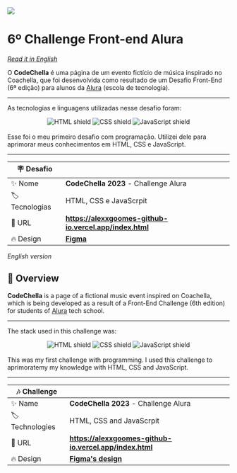 <div id='top'>
  <a href="https://alexxgoomes-github-io.vercel.app/index.html"><img class="cabecalho__logo" src="https://s3-alpha-sig.figma.com/img/6f3d/b209/005c1eb2c93cef45a4e9239f44a2d5f2?Expires=1683504000&Signature=HwEYSwOfdYh9NzUt1AUCmAF-UyV~iBDyfeydPAJLtVD2r8yOC9p8FUpWwmMWdTfu5ey2aIP14-kx~n-TqgCygryCrdeglANfgyHY76~y9wdYuQGuRdXe9S6YTlyqhj-JdYDQLUmMOGbqLZzQyziFPwNABNJEnEf8QRRAesEser~rzzd8Ow8V-WjIJFX-rozTTatz9Ufn28pwc9~Lm7BOx3Qa8IwczZwLqSP0iTvXcj89-gsbkOILsh81P3rf4zi5P8xxbkRVV6ruGAUGlqOGsaHMNNNCH12bkf~hdU4dICY6DUYA3lEIdXZcLRWhAJpJYUG5ekmiY7q2nvUN3P9E9A__&Key-Pair-Id=APKAQ4GOSFWCVNEHN3O4"></a>

  <h1>6º Challenge Front-end Alura</h1>
</div>

_[Read it in English](#English)_

O **CodeChella** é uma página de um evento fictício de música inspirado no Coachella, que foi desenvolvida como resultado de um Desafio Front-End (6ª edição) para alunos da [Alura](https://www.alura.com.br) (escola de tecnologia).

---
As tecnologias e linguagens utilizadas nesse desafio foram:
<div align="center">
  <img src="https://img.shields.io/badge/HTML5-E34F26?style=for-the-badge&logo=html5&logoColor=white" alt="HTML shield">
  <img src="https://img.shields.io/badge/CSS3-1572B6?style=for-the-badge&logo=css3&logoColor=white" alt="CSS shield">
  <img src="https://img.shields.io/badge/JavaScript-F7DF1E?style=for-the-badge&logo=javascript&logoColor=black" alt="JavaScript shield">
</div>
<br>
Esse foi o meu primeiro desafio com programação. Utilizei dele para aprimorar meus conhecimentos em HTML, CSS e JavaScript.

---

| 🪧 Desafio |  |
| ------------- | - |
| ✨ Nome       | **CodeChella 2023** - Challenge Alura |
| 🏷️ Tecnologias | HTML, CSS e JavaScrpit |
| 🚀 URL         | **https://alexxgoomes-github-io.vercel.app/index.html** |
| 🔥 Design     | [**Figma**](https://www.figma.com/file/xHLPBeA2ujaXbBjHMK9xh7/CodeChella-%7C-Challenge-I---Front-end-2023) |

<div id="English">

_English version_

</div>

## 🔎 Overview

**CodeChella** is a page of a fictional music event inspired on Coachella, which is being developed as a result of a Front-End Challenge (6th edition) for students of [Alura](https://www.alura.com.br) tech school.

---
The stack used in this challenge was:
<div align="center">
  <img src="https://img.shields.io/badge/HTML5-E34F26?style=for-the-badge&logo=html5&logoColor=white" alt="HTML shield">
  <img src="https://img.shields.io/badge/CSS3-1572B6?style=for-the-badge&logo=css3&logoColor=white" alt="CSS shield">
  <img src="https://img.shields.io/badge/JavaScript-F7DF1E?style=for-the-badge&logo=javascript&logoColor=black" alt="JavaScript shield">
</div>
<br>
This was my first challenge with programming. I used this challenge to aprimoratemy my knowledge with HTML, CSS and JavaScript.

---

<!-- prettier-ignore -->
| 🎶 Challenge |  |
| ------------- | - |
| ✨ Name       | **CodeChella 2023** - Challenge Alura |
| 🏷️ Technologies | HTML, CSS and JavaScrpit |
| 🚀 URL         | **https://alexxgoomes-github-io.vercel.app/index.html** |
| 🔥 Design     | [**Figma's design**](https://www.figma.com/file/xHLPBeA2ujaXbBjHMK9xh7/CodeChella-%7C-Challenge-I---Front-end-2023) |
